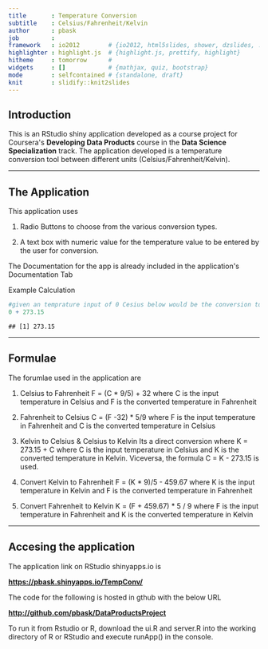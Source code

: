 ```yaml
---
title       : Temperature Conversion  
subtitle    : Celsius/Fahrenheit/Kelvin
author      : pbask
job         : 
framework   : io2012        # {io2012, html5slides, shower, dzslides, ...}
highlighter : highlight.js  # {highlight.js, prettify, highlight}
hitheme     : tomorrow      # 
widgets     : []            # {mathjax, quiz, bootstrap}
mode        : selfcontained # {standalone, draft}
knit        : slidify::knit2slides
---
```


## Introduction



This is an RStudio shiny application developed as a course project for Coursera's <b>Developing Data Products</b> course in the <b>Data Science Specialization</b> track. The application developed is a temperature conversion tool between different units (Celsius/Fahrenheit/Kelvin).


 

---

## The Application


This application uses 

1. Radio Buttons to choose from the various conversion types.

2. A text box with numeric value for the temperature value to be entered by the user for conversion.

The Documentation for the app is already included in the application's Documentation Tab

Example Calculation 


```r
#given an temprature input of 0 Cesius below would be the conversion to Kelvin
0 + 273.15
```

```
## [1] 273.15
```

---

## Formulae

The forumlae used in the application are 

1. Celsius to Fahrenheit
  F = (C * 9/5) + 32 where C is the input temperature in Celsius and F is the converted temperature in Fahrenheit

2. Fahrenheit to Celsius
  C = (F -32) * 5/9 where F is the input temperature in Fahrenheit and C is the converted temperature in Celsius

3. Kelvin to Celsius & Celsius to Kelvin
  Its a direct conversion where K = 273.15 + C where C is the input temperature in Celsius and K is the converted temperature in Kelvin. Viceversa, the formula C = K - 273.15 is used. 
  
4. Convert Kelvin to Fahrenheit
  F = (K * 9)/5 - 459.67 where K is the input temperature in Kelvin and F is the converted temperature in Fahrenheit

5. Convert Fahrenheit to Kelvin
  K = (F + 459.67) * 5 / 9 where F is the input temperature in Fahrenheit and K is the converted temperature in Kelvin


---

## Accesing the application

The application link on RStudio shinyapps.io is 

<a href="http://pbask.shinyapps.io/TempConv/"> <b>https://pbask.shinyapps.io/TempConv/</b></a>

The code for the following is hosted in gthub with the below URL

<a href="http://github.com/pbask/DataProductsProject"><b>http://github.com/pbask/DataProductsProject</b></a>

To run it from Rstudio or R, download the ui.R and server.R into the working directory of R or RStudio and execute runApp() in the console.

